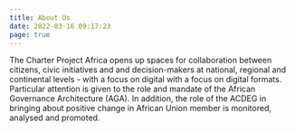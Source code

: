 ```yaml
---
title: About Us
date: 2022-03-16 09:17:23
page: true
---
```

The Charter Project Africa opens up spaces for collaboration between citizens, civic initiatives and and decision-makers at national, regional and continental levels - with a focus on digital with a focus on digital formats. Particular attention is given to the role and mandate of the African Governance Architecture (AGA). In addition, the role of the ACDEG in bringing about positive change in African Union member is monitored, analysed and promoted.